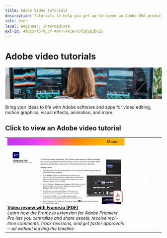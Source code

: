 ```yaml
---
title: Adobe Video Tutorials
description: Tutorials to help you get up-to-speed on Adobe DVA products
role: User
level: Beginner, Intermediate
exl-id: 4a0c57f5-053f-4e47-a42e-05f2d2a1bd15
---
```

# Adobe video tutorials

![Creative Cloud Hero Image](../assets/CCEbanner-DVA.png)

Bring your ideas to life with Adobe software and apps for video editing, motion graphics, visual effects, animation, and more.

## Click to view an Adobe video tutorial

<table>
<tr>
 <td>
   <a href="video-review-frame-io.md">
      <img alt="Video review with Frame-io" src="assets/Videoreviewwithframe.jpg" />
   </a>
    <div>
   <a href="video-review-frame-io.md"><strong>Video review with Frame.io (PDF)</strong></a>
    </div>
    <em>Learn how the Frame.io extension for Adobe Premiere Pro lets you centralize and share assets, receive real-time comments, track revisions, and get faster approvals—all without leaving the timeline </em>
    <br>
  </td>
  <td>
    <img alt="Spacer" src="../assets/acrobat_PDF_whitespacer_96.png" />
    <div>
    <br>
  </td>
  <td>
    <img alt="Spacer" src="../assets/acrobat_PDF_whitespacer_96.png" />
    <div>
    <br>
  </td>
  <td>
    <img alt="Spacer" src="../assets/acrobat_PDF_whitespacer_96.png" />
    <div>
    <br>
  </td>
</tr>
</table>
